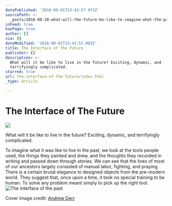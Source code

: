 ```yaml
---
datePublished: '2016-09-01T23:43:57.971Z'
sourcePath: >-
  _posts/2016-08-28-what-will-the-future-be-like-to-imagine-what-the-past-was-l.md
inFeed: true
hasPage: true
author: []
via: {}
dateModified: '2016-09-01T23:43:57.093Z'
title: The Interface of The Future
publisher: {}
description: >-
  What will it be like to live in the future? Exciting, dynamic, and
  terrifyingly complicated.
starred: true
url: the-interface-of-the-future/index.html
_type: Article

---
```

# The Interface of The Future
![](https://the-grid-user-content.s3-us-west-2.amazonaws.com/f0b1fab8-1462-488a-ad34-a597d43a7ed9.png)

What will it be like to live in the future? Exciting, dynamic, and terrifyingly complicated.

To imagine what it was like to live in the past, we look at the tools people used, the things they painted and drew, and the thoughts they recorded in writing and passed down through stories. We can see that the lives of most of our ancestors largely consisted of manual labor, fighting, and praying. There is a certain brutal elegance to designed objects from the pre-modern world. They suggest that, once upon a time, it took no special training to be human. To solve any problem meant simply to pick up the right tool.
![The interface of the past](https://the-grid-user-content.s3-us-west-2.amazonaws.com/0a0d409a-e665-40ae-ac22-5a55d72e7f7d.png)

Cover image credit: [Andrew Derr][0]

[0]: https://www.behance.net/gallery/26553993/HUD-Elements-futuristic-user-interface-templates "Andrew Derr"